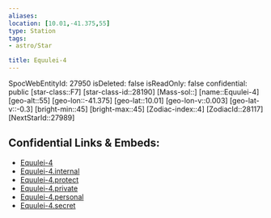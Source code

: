 ```yaml
---
aliases: 
location: [10.01,-41.375,55]
type: Station
tags:
- astro/Star

title: Equulei-4
---
```

SpocWebEntityId: 27950
isDeleted: false
isReadOnly: false
confidential: public
[star-class::F7]
[star-class-id::28190]
[Mass-sol::]
[name::Equulei-4]
[geo-alt::55]
[geo-lon::-41.375]
[geo-lat::10.01]
[geo-lon-v::0.003]
[geo-lat-v::-0.3]
[bright-min::45]
[bright-max::45]
[Zodiac-index::4]
[ZodiacId::28117]
[NextStarId::27989]



## Confidential Links & Embeds: 
- [Equulei-4](../../../_public/astro/Star/Equulei-4.md) 
- [Equulei-4.internal](../../../_internal/astro/Star/Equulei-4.internal.md) 
- [Equulei-4.protect](../../../_protect/astro/Star/Equulei-4.protect.md) 
- [Equulei-4.private](../../../_private/astro/Star/Equulei-4.private.md) 
- [Equulei-4.personal](../../../_personal/astro/Star/Equulei-4.personal.md) 
- [Equulei-4.secret](../../../_secret/astro/Star/Equulei-4.secret.md)

